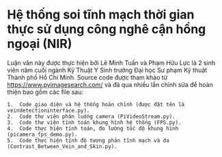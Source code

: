 # Hệ thống soi tĩnh mạch thời gian thực sử dụng công nghê cận hồng ngoại (NIR)
  Luận văn này được thực hiện bởi Lê Minh Tuấn và Phạm Hữu Lực là 2 sinh viên năm cuối ngành Kỹ Thuật Y Sinh trường Đại học Sư phạm Kỹ thuật Thành phố Hồ Chí Minh.
  Source code được tham khảo từ https://www.pyimagesearch.com/ và đã qua nhiều lần chỉnh sửa để hoàn thiện bao gồm các file sau:
  
    1.	Code giao diện và hệ thống hoàn chỉnh (được đặt tên là veindetectioninterface.py).
    2.	Code thư viện phân luồng camera (PiVideoStream.py).
    3.	Code thư viện tính toán khung hình hệ thống (FPS.py).
    4.	Code thực hiện tính toán, đo lường tốc độ khung hình (picamera_fps_demo.py).
    5.	Code thực hiện tính độ tương phản tĩnh mạch và da (Contrast_Between_Vein_and_Skin.py).
